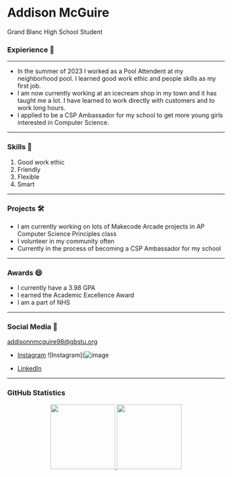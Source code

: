 # Addison McGuire
Grand Blanc High School Student
### Expierience 🔭
***
- In the summer of 2023 I worked as a Pool Attendent at my neighborhood pool. I learned good work ethic and people skills as my first job. 
- I am now currently working at an icecream shop in my town and it has taught me a lot. I have learned to work directly with customers and to work long hours.
- I applied to be a CSP Ambassador for my school to get more young girls interested in Computer Science.
***
### Skills 🌱
1. Good work ethic
2. Friendly
3. Flexible
4. Smart
***
### Projects  🛠
- I am currently working on lots of Makecode Arcade projects in AP Computer Science Principles class
- I volunteer in my community often
- Currently in the process of becoming a CSP Ambassador for my school
***
### Awards 😄
- I currently have a 3.98 GPA
- I earned the Academic Excellence Award
- I am a part of NHS
***
### Social Media 💬
addisonnmcguire98@gbstu.org
- [Instagram](https://www.instagram.com/) ![Instagram](![image](https://github.com/addym07/addym07/assets/158605883/5652518c-e554-4f70-9e75-35ad45d08c5a)


- [LinkedIn](https://www.linkedin.com/company/linked-com)
***
### GitHub Statistics
<p align='center'> 
   <a href="https://github-readme-stats.vercel.app/api?username=addym07&show_icons=true&count_private=true"> 
       <img height=150 src="https://github-readme-stats.vercel.app/api?username=addym07&show_icons=true&count_private=true"/> 
  </a> 
   <a href="https://github.com/addym07/github-readme-stats"> 
       <img height=150 src="https://github-readme-stats.vercel.app/api/top-langs/?username=addym07&layout=compact"/> 
   </a> 
</p> 


